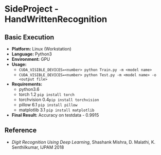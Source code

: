# SideProject - HandWrittenRecognition

## Basic Execution
- **Platform:** Linux (Workstation)
- **Language:** Python3
- **Environment:** GPU
- **Usage:**
	- ``CUDA_VISIBLE_DEVICES=<number> python Train.py -m <model name>``
	- ``CUDA_VISIBLE_DEVICES=<number> python Test.py -m <model name> -o <output file>``
- **Requirements:**
	- python3.6
	- torch 1.2		``pip install torch``
	- torchvision 0.4``pip install torchvision``
	- pillow 6.1		``pip install pillow``
	- matplotlib 3.1	``pip install matplotlib``
- **Final Result:** Accuracy on testdata - 0.9915

## Reference
- *Digit Recognition Using Deep Learning*, Shashank Mishra, D. Malathi, K. Senthilkumar, IJPAM 2018
